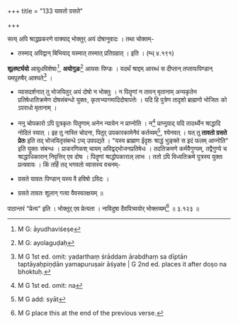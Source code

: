 +++
title = "133 यावतो ग्रसते"

+++


सत्य् अपि श्राद्धप्रकरणे वाक्याद् भोक्तुर् अयं दोषानुवादः । तथा चोक्तम्-

- तस्माद् अविद्वान् बिभियाद् यस्मात् तस्मात् प्रतिग्रहात् । इति । (म्ध् ४.१९१)

**शूलर्ष्ट्ययो** आयुधविशेषाः[^२३७], **अयोगुडः**[^२३८] आयसः पिण्डः । यदर्थं श्राद्दम् आरब्धं स दीप्तान् तप्तायःपिण्डान् यमपुरुषैर् आश्यते[^२३९] । 


[^२३९]:
     M G 1st ed. omit: yadarthaṃ śrāddam ārabdhaṃ sa dīptān taptāyaḥpiṇḍān yamapuruṣair āśyate | G 2nd ed. places it after doṣo na bhoktuḥ.


[^२३८]:
     M G: ayolaguḍaḥ


[^२३७]:
     M G: āyudhaviśeṣe

- व्यासदर्शनात् तु भोजयितुर् अयं दोषो न भोक्तुः । न पितॄणां न तावन् मृतानाम् अन्यकृतेन प्रतिषेधातिक्रमेण दोषसंबन्धो युक्तः, कृताभ्यागमादिदोषापत्तेः । यदि हि पुत्रेण तादृशो ब्राह्मणो भोजितः को ऽपराधो मृतानाम् ।

- ननु चोपकारो ऽपि पुत्रकृतः पितॄणाम् अनेन न्यायेन न प्राप्नोति । न[^२४०] प्राप्नुयाद् यदि तादर्थ्येन श्राद्धादि नोदितं स्यात् । इह तु नास्ति चोदना, पितुर् उपकारकामेनैवं कर्तव्यम्[^२४१], श्येनवत् । यत् तु **तावतो ग्रसते प्रेतः** इति तद् भोजयितृसंबन्धे ऽप्य् उपपद्यते । "यस्य ब्राह्मण ईदृशः श्राद्धं भुङ्क्ते स इदं फलम् आप्नोति" इति युक्तः संबन्धः । प्राकरणिकश् चायम् अविद्वद्भोजनप्रतिषेधः । तदतिक्रमणे कर्मवैगुण्यम्, तद्वैगुण्ये च श्राद्धाधिकारान् निवृत्तिर् एव दोषः । पितॄणां श्राद्धोपकाराल् लाभः । ततो ऽपि विध्यतिक्रमे पुत्रस्य युक्तः प्रत्यवायः । किं तर्हि तद् भगवतो व्यासस्य वचनम्-


[^२४१]:
     M G add: syāt


[^२४०]:
     M G 1st ed. omit: na

- ग्रसते यावतः पिण्डान् यस्य वै हविषो ऽविदः ।

- ग्रसते तावतः शूलान् गत्वा वैवस्वतक्षयम् ॥ 

पाठान्तरं "प्रेत्य" इति । भोक्तुर् एव प्रेत्यता । नाविदुषा दैवपित्र्ययोर् भोक्तव्यम्[^२४२] ॥ ३.१२३ ॥


[^२४२]:
     M G place this at the end of the previous verse.